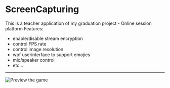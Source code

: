 # ScreenCapturing
This is a teacher application of my graduation project - Online session platform
Features:
 - enable/disable stream encryption 
 - control FPS rate
 - control image resolution 
 - wpf userinterface to support emojies 
 - mic/speaker control 
 - etc...
<hr style="color:blue">
<img src="https://github.com/aaref-sh/ScreenCapturing/blob/master/app_preview.gif" alt="Preview the game">
